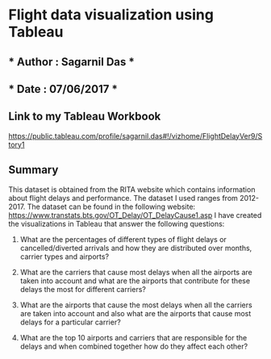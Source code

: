 # Flight data visualization using Tableau
## * Author : Sagarnil Das * 
## * Date : 07/06/2017 *

## Link to my Tableau Workbook
https://public.tableau.com/profile/sagarnil.das#!/vizhome/FlightDelayVer9/Story1

## Summary
This dataset is obtained from the RITA website which contains information about flight delays and performance. The dataset I used ranges from 2012-2017. The dataset can be found in the following website:
https://www.transtats.bts.gov/OT_Delay/OT_DelayCause1.asp
I have created the visualizations in Tableau that answer the following questions:
1. What are the percentages of different types of flight delays or cancelled/diverted arrivals and how they are distributed over months, carrier types and airports?

2. What are the carriers that cause most delays when all the airports are taken into account and what are the airports that contribute for these delays the most for different carriers?
3. What are the airports that cause the most delays when all the carriers are taken into account and also what are the airports that cause most delays for a particular carrier?
4. What are the top 10 airports and carriers that are responsible for the delays and when combined together how do they affect each other?
